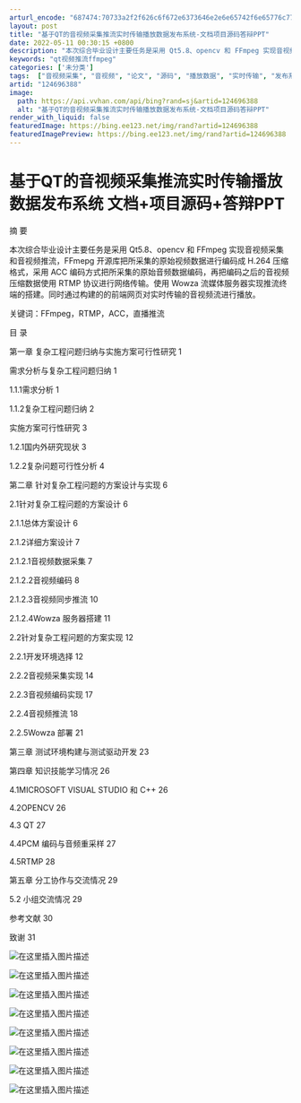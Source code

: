```yaml
---
arturl_encode: "687474:70733a2f2f626c6f672e6373646e2e6e65742f6e65776c772f:61727469636c652f64657461696c732f313234363936333838"
layout: post
title: "基于QT的音视频采集推流实时传输播放数据发布系统-文档项目源码答辩PPT"
date: 2022-05-11 00:30:15 +0800
description: "本次综合毕业设计主要任务是采用 Qt5.8、opencv 和 FFmpeg 实现音视频采集和音视频推"
keywords: "qt视频推流ffmpeg"
categories: ['未分类']
tags:  ["音视频采集", "音视频", "论文", "源码", "播放数据", "实时传输", "发布系统"]
artid: "124696388"
image:
  path: https://api.vvhan.com/api/bing?rand=sj&artid=124696388
  alt: "基于QT的音视频采集推流实时传输播放数据发布系统-文档项目源码答辩PPT"
render_with_liquid: false
featuredImage: https://bing.ee123.net/img/rand?artid=124696388
featuredImagePreview: https://bing.ee123.net/img/rand?artid=124696388
---
```


# 基于QT的音视频采集推流实时传输播放数据发布系统 文档+项目源码+答辩PPT

摘 要
  
本次综合毕业设计主要任务是采用 Qt5.8、opencv 和 FFmpeg 实现音视频采集和音视频推流，FFmepg 开源库把所采集的原始视频数据进行编码成 H.264 压缩格式，采用 ACC 编码方式把所采集的原始音频数据编码，再把编码之后的音视频压缩数据使用 RTMP 协议进行网络传输。使用 Wowza 流媒体服务器实现推流终端的搭建。同时通过构建的的前端网页对实时传输的音视频流进行播放。
  
关键词：FFmpeg，RTMP，ACC，直播推流
  
目 录
  
第一章 复杂工程问题归纳与实施方案可行性研究 1
  
需求分析与复杂工程问题归纳 1
  
1.1.1需求分析 1
  
1.1.2复杂工程问题归纳 2
  
实施方案可行性研究 3
  
1.2.1国内外研究现状 3
  
1.2.2复杂问题可行性分析 4
  
第二章 针对复杂工程问题的方案设计与实现 6
  
2.1针对复杂工程问题的方案设计 6
  
2.1.1总体方案设计 6
  
2.1.2详细方案设计 7
  
2.1.2.1音视频数据采集 7
  
2.1.2.2音视频编码 8
  
2.1.2.3音视频同步推流 10
  
2.1.2.4Wowza 服务器搭建 11
  
2.2针对复杂工程问题的方案实现 12
  
2.2.1开发环境选择 12
  
2.2.2音视频采集实现 14
  
2.2.3音视频编码实现 17
  
2.2.4音视频推流 18
  
2.2.5Wowza 部署 21
  
第三章 测试环境构建与测试驱动开发 23
  
第四章 知识技能学习情况 26
  
4.1MICROSOFT VISUAL STUDIO 和 C++ 26
  
4.2OPENCV 26
  
4.3 QT 27
  
4.4PCM 编码与音频重采样 27
  
4.5RTMP 28
  
第五章 分工协作与交流情况 29
  
5.2 小组交流情况 29
  
参考文献 30
  
致谢 31
  
![在这里插入图片描述](https://i-blog.csdnimg.cn/blog_migrate/ec4ee5782081b4d6d676a66f18503fe1.png#pic_center)
  
![在这里插入图片描述](https://i-blog.csdnimg.cn/blog_migrate/541eec900e193cfe81fdf57cb2e89467.png#pic_center)
  
![在这里插入图片描述](https://i-blog.csdnimg.cn/blog_migrate/cc76b79725957ff5063f728451cdb955.png#pic_center)
  
![在这里插入图片描述](https://i-blog.csdnimg.cn/blog_migrate/67d8d516578b468b3310b03ed5e91587.png#pic_center)
  
![在这里插入图片描述](https://i-blog.csdnimg.cn/blog_migrate/563454597608c1006e925843d2073744.png#pic_center)
  
![在这里插入图片描述](https://i-blog.csdnimg.cn/blog_migrate/7303e87dfab5481ca2551a60f1c1485b.png#pic_center)
  
![在这里插入图片描述](https://i-blog.csdnimg.cn/blog_migrate/ea3fee8b7550f4bcb059183498563f05.png#pic_center)
  
![在这里插入图片描述](https://i-blog.csdnimg.cn/blog_migrate/6fa39b9acfd64149aa2aa130e3803615.png#pic_center)